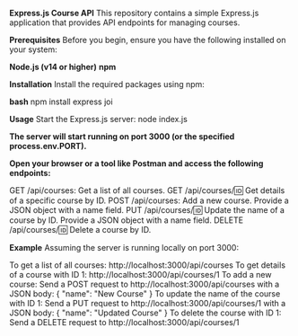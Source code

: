 **Express.js Course API**
This repository contains a simple Express.js application that provides API endpoints for managing courses.

**Prerequisites**
Before you begin, ensure you have the following installed on your system:

**Node.js (v14 or higher)**
**npm**


**Installation**
Install the required packages using npm:

**bash**
npm install express joi

**Usage**
Start the Express.js server:
node index.js

**The server will start running on port 3000 (or the specified process.env.PORT).**

**Open your browser or a tool like Postman and access the following endpoints:**

GET /api/courses: Get a list of all courses.
GET /api/courses/:id: Get details of a specific course by ID.
POST /api/courses: Add a new course. Provide a JSON object with a name field.
PUT /api/courses/:id: Update the name of a course by ID. Provide a JSON object with a name field.
DELETE /api/courses/:id: Delete a course by ID.

**Example**
Assuming the server is running locally on port 3000:

To get a list of all courses: http://localhost:3000/api/courses
To get details of a course with ID 1: http://localhost:3000/api/courses/1
To add a new course: Send a POST request to http://localhost:3000/api/courses with a JSON body: { "name": "New Course" }
To update the name of the course with ID 1: Send a PUT request to http://localhost:3000/api/courses/1 with a JSON body: { "name": "Updated Course" }
To delete the course with ID 1: Send a DELETE request to http://localhost:3000/api/courses/1
